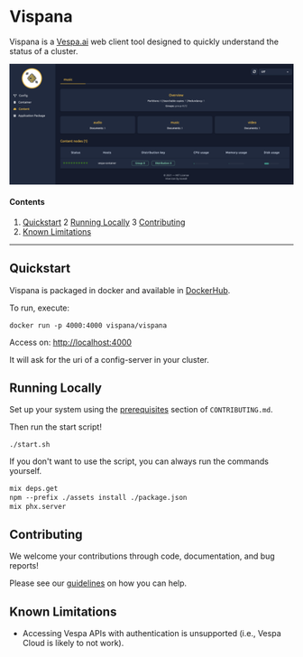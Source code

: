 # Vispana

Vispana is a [Vespa.ai](https://vespa.ai/) web client tool designed to quickly understand the status of a cluster.

![Vispana](/assets/static/img/vispana-ss.png)

#### Contents

1. [Quickstart](#quickstart)
2 [Running Locally](#running-locally)
3 [Contributing](#contributing)
2. [Known Limitations](#known-limitations)

---

## Quickstart

Vispana is packaged in docker and available in [DockerHub](https://hub.docker.com/r/vispana/vispana).

To run, execute:
```shell
docker run -p 4000:4000 vispana/vispana
```

Access on: [http://localhost:4000](http://localhost:4000)

It will ask for the uri of a config-server in your cluster.

## Running Locally

Set up your system using the [prerequisites](https://github.com/vispana/vispana/blob/main/CONTRIBUTING.md#prerequisites) section of `CONTRIBUTING.md`.

Then run the start script!

```shell
./start.sh
```

If you don't want to use the script, you can always run the commands yourself.

```shell
mix deps.get
npm --prefix ./assets install ./package.json
mix phx.server
```


## Contributing

We welcome your contributions through code, documentation, and bug reports!

Please see our [guidelines](./CONTRIBUTING.md) on how you can help.

## Known Limitations

- Accessing Vespa APIs with authentication is unsupported (i.e., Vespa Cloud is likely to not work).